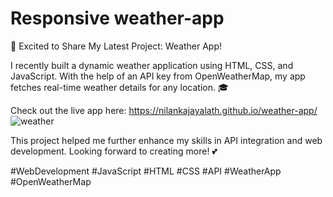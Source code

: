 # Responsive weather-app

🚀 Excited to Share My Latest Project: Weather App!

I recently built a dynamic weather application using HTML, CSS, and JavaScript. With the help of an API key from OpenWeatherMap, my app fetches real-time weather details for any location. 🎓 

Check out the live app here: https://nilankajayalath.github.io/weather-app/
![weather](https://github.com/user-attachments/assets/cb66266b-c232-4691-b7cb-98954d8a8eec)


This project helped me further enhance my skills in API integration and web development. Looking forward to creating more! 💕 

#WebDevelopment #JavaScript #HTML #CSS #API #WeatherApp #OpenWeatherMap
